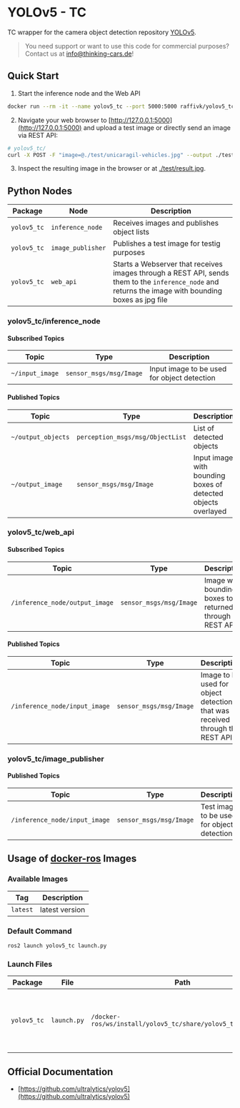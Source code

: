 # YOLOv5 - TC

TC wrapper for the camera object detection repository [YOLOv5](https://github.com/ultralytics/yolov5).

> You need support or want to use this code for commercial purposes? Contact us at [info@thinking-cars.de](mailto:info@thinking-cars.de)!

## Quick Start

1. Start the inference node and the Web API

```bash
docker run --rm -it --name yolov5_tc --port 5000:5000 raffivk/yolov5_tc:latest
```

2. Navigate your web browser to [http://127.0.0.1:5000](http://127.0.0.1:5000) and upload a test image or directly send an image via REST API:

```bash
# yolov5_tc/
curl -X POST -F "image=@./test/unicaragil-vehicles.jpg" --output ./test/result.jpg http://localhost:5000/yolov5/input_image
```

3. Inspect the resulting image in the browser or at [./test/result.jpg](./test/result.jpg).

## Python Nodes

| Package | Node | Description |
| --- | --- | --- |
| `yolov5_tc` | `inference_node` | Receives images and publishes object lists |
| `yolov5_tc` | `image_publisher` | Publishes a test image for testig purposes |
| `yolov5_tc` | `web_api` | Starts a Webserver that receives images through a REST API, sends them to the `inference_node` and returns the image with bounding boxes as jpg file |

### yolov5_tc/inference_node

#### Subscribed Topics

| Topic | Type | Description |
| --- | --- | --- |
| `~/input_image` | `sensor_msgs/msg/Image` | Input image to be used for object detection |

#### Published Topics

| Topic | Type | Description |
| --- | --- | --- |
| `~/output_objects` | `perception_msgs/msg/ObjectList` | List of detected objects |
| `~/output_image` | `sensor_msgs/msg/Image` | Input image with bounding boxes of detected objects overlayed |

### yolov5_tc/web_api

#### Subscribed Topics

| Topic | Type | Description |
| --- | --- | --- |
| `/inference_node/output_image` | `sensor_msgs/msg/Image` | Image with bounding boxes to be returned through the REST API |

#### Published Topics

| Topic | Type | Description |
| --- | --- | --- |
| `/inference_node/input_image` | `sensor_msgs/msg/Image` | Image to be used for object detection that was received through the REST API |

### yolov5_tc/image_publisher

#### Published Topics

| Topic | Type | Description |
| --- | --- | --- |
| `/inference_node/input_image` | `sensor_msgs/msg/Image` | Test image to be used for object detection |

## Usage of [docker-ros](https://github.com/ika-rwth-aachen/docker-ros) Images

### Available Images

| Tag | Description |
| --- | --- |
| `latest` | latest version |

### Default Command

```bash
ros2 launch yolov5_tc launch.py
```

### Launch Files

| Package | File | Path | Description |
| --- | --- | --- | --- |
| `yolov5_tc` | `launch.py` | `/docker-ros/ws/install/yolov5_tc/share/yolov5_tc/launch.py` | Starts inference node and test node if `test:=true` is appended |


## Official Documentation

- [https://github.com/ultralytics/yolov5](https://github.com/ultralytics/yolov5)
